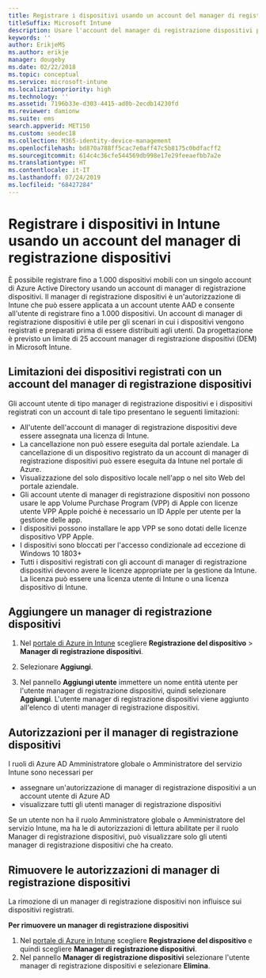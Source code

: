 ```yaml
---
title: Registrare i dispositivi usando un account del manager di registrazione dispositivi
titleSuffix: Microsoft Intune
description: Usare l'account del manager di registrazione dispositivi per registrare i dispositivi in Intune.
keywords: ''
author: ErikjeMS
ms.author: erikje
manager: dougeby
ms.date: 02/22/2018
ms.topic: conceptual
ms.service: microsoft-intune
ms.localizationpriority: high
ms.technology: ''
ms.assetid: 7196b33e-d303-4415-ad0b-2ecdb14230fd
ms.reviewer: damionw
ms.suite: ems
search.appverid: MET150
ms.custom: seodec18
ms.collection: M365-identity-device-management
ms.openlocfilehash: bd870a788ff5cac7e0aff47c5b8175c0bdfacff2
ms.sourcegitcommit: 614c4c36cfe544569db998e17e29feeaefbb7a2e
ms.translationtype: HT
ms.contentlocale: it-IT
ms.lasthandoff: 07/24/2019
ms.locfileid: "68427284"
---
```

# <a name="enroll-devices-in-intune-by-using-a-device-enrollment-manager-account"></a>Registrare i dispositivi in Intune usando un account del manager di registrazione dispositivi

È possibile registrare fino a 1.000 dispositivi mobili con un singolo account di Azure Active Directory usando un account di manager di registrazione dispositivi. Il manager di registrazione dispositivi è un'autorizzazione di Intune che può essere applicata a un account utente AAD e consente all'utente di registrare fino a 1.000 dispositivi. Un account di manager di registrazione dispositivi è utile per gli scenari in cui i dispositivi vengono registrati e preparati prima di essere distribuiti agli utenti. Da progettazione è previsto un limite di 25 account manager di registrazione dispositivi (DEM) in Microsoft Intune.

## <a name="limitations-of-devices-that-are-enrolled-with-a-dem-account"></a>Limitazioni dei dispositivi registrati con un account del manager di registrazione dispositivi

Gli account utente di tipo manager di registrazione dispositivi e i dispositivi registrati con un account di tale tipo presentano le seguenti limitazioni:

- All'utente dell'account di manager di registrazione dispositivi deve essere assegnata una licenza di Intune.
- La cancellazione non può essere eseguita dal portale aziendale. La cancellazione di un dispositivo registrato da un account di manager di registrazione dispositivi può essere eseguita da Intune nel portale di Azure.
- Visualizzazione del solo dispositivo locale nell'app o nel sito Web del portale aziendale.
- Gli account utente di manager di registrazione dispositivi non possono usare le app Volume Purchase Program (VPP) di Apple con licenze utente VPP Apple poiché è necessario un ID Apple per utente per la gestione delle app.
- I dispositivi possono installare le app VPP se sono dotati delle licenze dispositivo VPP Apple.
- I dispositivi sono bloccati per l'accesso condizionale ad eccezione di Windows 10 1803+
- Tutti i dispositivi registrati con gli account di manager di registrazione dispositivi devono avere le licenze appropriate per la gestione da Intune. La licenza può essere una licenza utente di Intune o una licenza dispositivo di Intune.



## <a name="add-a-device-enrollment-manager"></a>Aggiungere un manager di registrazione dispositivi

1. Nel [portale di Azure in Intune](https://aka.ms/intuneportal) scegliere **Registrazione del dispositivo** > **Manager di registrazione dispositivi**.

2. Selezionare **Aggiungi**.

3. Nel pannello **Aggiungi utente** immettere un nome entità utente per l'utente manager di registrazione dispositivi, quindi selezionare **Aggiungi**. L'utente manager di registrazione dispositivi viene aggiunto all'elenco di utenti manager di registrazione dispositivi.

## <a name="permissions-for-dem"></a>Autorizzazioni per il manager di registrazione dispositivi

I ruoli di Azure AD Amministratore globale o Amministratore del servizio Intune sono necessari per
- assegnare un'autorizzazione di manager di registrazione dispositivi a un account utente di Azure AD
- visualizzare tutti gli utenti manager di registrazione dispositivi

Se un utente non ha il ruolo Amministratore globale o Amministratore del servizio Intune, ma ha le di autorizzazioni di lettura abilitate per il ruolo Manager di registrazione dispositivi, può visualizzare solo gli utenti manager di registrazione dispositivi che ha creato.


## <a name="remove-device-enrollment-manager-permissions"></a>Rimuovere le autorizzazioni di manager di registrazione dispositivi

La rimozione di un manager di registrazione dispositivi non influisce sui dispositivi registrati.

**Per rimuovere un manager di registrazione dispositivi**

1. Nel [portale di Azure in Intune](https://aka.ms/intuneportal) scegliere **Registrazione del dispositivo** e quindi scegliere **Manager di registrazione dispositivi**.
2. Nel pannello **Manager di registrazione dispositivi** selezionare l'utente manager di registrazione dispositivi e selezionare **Elimina**.

